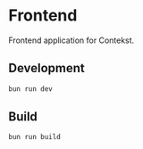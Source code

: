 # Frontend

Frontend application for Contekst.

## Development

```bash
bun run dev
```

## Build

```bash
bun run build
```